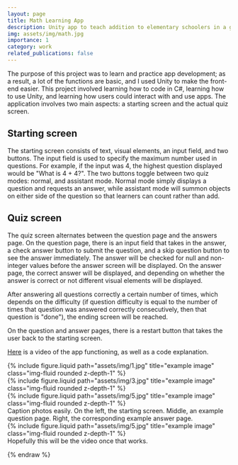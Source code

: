 ```yaml
---
layout: page
title: Math Learning App
description: Unity app to teach addition to elementary schoolers in a game-like way
img: assets/img/math.jpg
importance: 1
category: work
related_publications: false
---
```


The purpose of this project was to learn and practice app development; as a result, a lot of the functions are basic, and I used Unity to make the front-end easier. 
This project involved learning how to code in C#, learning how to use Unity, and learning how users could interact with and use apps. 
The application involves two main aspects: a starting screen and the actual quiz screen. 

## Starting screen
The starting screen consists of text, visual elements, an input field, and two buttons. The input field is used to specify the maximum number used in questions. 
For example, if the input was 4, the highest question displayed would be "What is 4 + 4?". The two buttons toggle between two quiz modes: normal, and assistant mode. 
Normal mode simply displays a question and requests an answer, while assistant mode will summon objects on either side of the question so that learners can count rather than add. 

## Quiz screen
The quiz screen alternates between the question page and the answers page. On the question page, there is an input field that takes in the answer, a check answer button to submit the question, and a skip question button to see the answer immediately. The answer will be checked for null and non-integer values before the answer screen will be displayed. On the answer page, the correct answer will be displayed, and depending on whether the answer is correct or not different visual elements will be displayed. 

After answering all questions correctly a certain number of times, which depends on the difficulty (if question difficulty is equal to the number of times that question was answered correctly consecutively, then that question is "done"), the ending screen will be reached. 

On the question and answer pages, there is a restart button that takes the user back to the starting screen. 

[Here](https://drive.google.com/file/d/1gF2Z3qYkVQP1lGjJFTVNE4-ZKKI74ORV/view?usp=sharing) is a video of the app functioning, as well as a code explanation. 

<div class="row">
    <div class="col-sm mt-3 mt-md-0">
        {% include figure.liquid path="assets/img/1.jpg" title="example image" class="img-fluid rounded z-depth-1" %}
    </div>
    <div class="col-sm mt-3 mt-md-0">
        {% include figure.liquid path="assets/img/3.jpg" title="example image" class="img-fluid rounded z-depth-1" %}
    </div>
    <div class="col-sm mt-3 mt-md-0">
        {% include figure.liquid path="assets/img/5.jpg" title="example image" class="img-fluid rounded z-depth-1" %}
    </div>
</div>
<div class="caption">
    Caption photos easily. On the left, the starting screen. Middle, an example question page. Right, the corresponding example answer page.
</div>
<div class="row">
    <div class="col-sm mt-3 mt-md-0">
        {% include figure.liquid path="assets/img/5.jpg" title="example image" class="img-fluid rounded z-depth-1" %}
    </div>
</div>
<div class="caption">
    Hopefully this will be the video once that works.
</div>

{% endraw %}
